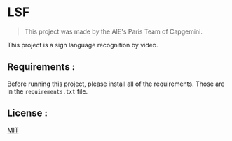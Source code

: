 # LSF
> This project was made by the AIE's Paris Team of Capgemini.

This project is a sign language recognition by video.

## Requirements :

Before running this project, please install all of the requirements.
Those are in the `requirements.txt` file.

## License :

[MIT](https://github.com/git/git-scm.com/blob/main/MIT-LICENSE.txt)
